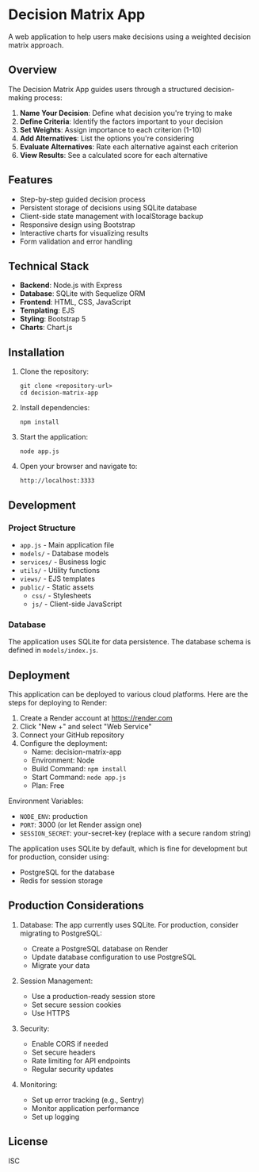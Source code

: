 # Decision Matrix App

A web application to help users make decisions using a weighted decision matrix approach.

## Overview

The Decision Matrix App guides users through a structured decision-making process:

1. **Name Your Decision**: Define what decision you're trying to make
2. **Define Criteria**: Identify the factors important to your decision
3. **Set Weights**: Assign importance to each criterion (1-10)
4. **Add Alternatives**: List the options you're considering
5. **Evaluate Alternatives**: Rate each alternative against each criterion
6. **View Results**: See a calculated score for each alternative

## Features

- Step-by-step guided decision process
- Persistent storage of decisions using SQLite database
- Client-side state management with localStorage backup
- Responsive design using Bootstrap
- Interactive charts for visualizing results
- Form validation and error handling

## Technical Stack

- **Backend**: Node.js with Express
- **Database**: SQLite with Sequelize ORM
- **Frontend**: HTML, CSS, JavaScript
- **Templating**: EJS
- **Styling**: Bootstrap 5
- **Charts**: Chart.js

## Installation

1. Clone the repository:
   ```
   git clone <repository-url>
   cd decision-matrix-app
   ```

2. Install dependencies:
   ```
   npm install
   ```

3. Start the application:
   ```
   node app.js
   ```

4. Open your browser and navigate to:
   ```
   http://localhost:3333
   ```

## Development

### Project Structure

- `app.js` - Main application file
- `models/` - Database models
- `services/` - Business logic
- `utils/` - Utility functions
- `views/` - EJS templates
- `public/` - Static assets
  - `css/` - Stylesheets
  - `js/` - Client-side JavaScript

### Database

The application uses SQLite for data persistence. The database schema is defined in `models/index.js`.

## Deployment

This application can be deployed to various cloud platforms. Here are the steps for deploying to Render:

1. Create a Render account at https://render.com
2. Click "New +" and select "Web Service"
3. Connect your GitHub repository
4. Configure the deployment:
   - Name: decision-matrix-app
   - Environment: Node
   - Build Command: `npm install`
   - Start Command: `node app.js`
   - Plan: Free

Environment Variables:
- `NODE_ENV`: production
- `PORT`: 3000 (or let Render assign one)
- `SESSION_SECRET`: your-secret-key (replace with a secure random string)

The application uses SQLite by default, which is fine for development but for production, consider using:
- PostgreSQL for the database
- Redis for session storage

## Production Considerations

1. Database: The app currently uses SQLite. For production, consider migrating to PostgreSQL:
   - Create a PostgreSQL database on Render
   - Update database configuration to use PostgreSQL
   - Migrate your data

2. Session Management:
   - Use a production-ready session store
   - Set secure session cookies
   - Use HTTPS

3. Security:
   - Enable CORS if needed
   - Set secure headers
   - Rate limiting for API endpoints
   - Regular security updates

4. Monitoring:
   - Set up error tracking (e.g., Sentry)
   - Monitor application performance
   - Set up logging

## License

ISC 